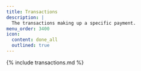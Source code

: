 ```yaml
---
title: Transactions
description: |
  The transactions making up a specific payment.
menu_order: 3400
icon:
  content: done_all
  outlined: true
---
```


{% include transactions.md %}
